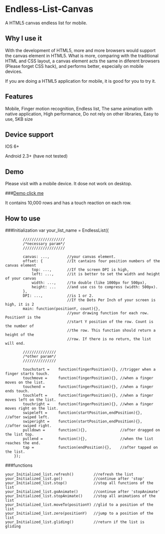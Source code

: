 Endless-List-Canvas
===================
A HTML5 canvas endless list for mobile.

Why I use it
---------------
With the development of HTML5, more and more browsers would support the canvas element in HTML5. What is more, comparing with the traditional HTML and CSS layout, a canvas element acts the same in diferent browsers (Please forget CSS hack), and performs better, especially on mobile devices.

If you are doing a HTML5 application for mobile, it is good for you to try it.

Features
------------
Mobile, Finger motion recognition, Endless list, The same animation with native application, High performance, Do not rely on other libraries, Easy to use, 5KB size

Device support
--------------
IOS 6+

Android 2.3+ (have not tested)

Demo
--------------
Please visit with a mobile device. It dose not work on desktop.

###[Demo click me](http://jsbin.com/buxiq/4/)

It contains 10,000 rows and has a touch reaction on each row.

How to use
-------------

###Initialization
		var your_list_name = EndlessList({

			///////////////////
			/*necessary param*/
			///////////////////

			canvas: ...,		//your canvas element.
			offset: {			//It cantains four position numbers of the canvas element
				top: ...,		//If the screen DPI is high,				
				left: ...,		//it is better to set the width and height of your canvas
				width: ...,		//to double (like 1000px for 500px),
				height: ...		//and use css to compress (width: 500px).
			},
			DPI: ...,			//is 1 or 2. 
								//If the Dots Per Inch of your screen is high, it is 2
			main: function(positionY, count){},  
								//your drawing function for each row. PositionY is the
								//start Y position of the row. Count is the number of
								//the row. This function should return a height of the
								//row. If there is no return, the list will end.

			///////////////
			/*other param*/
			///////////////

			touchstart = 	function(fingerPosition){}, //trigger when a finger starts touch.
			touchmove = 	function(fingerPosition){}, //when a finger moves on the list.
			touchend = 		function(fingerPosition){}, //when a finger ends touch.
			touchleft = 	function(fingerPosition){}, //when a finger moves left on the list.
			touchright = 	function(fingerPosition){}, //when a finger moves right on the list.
			swipeleft = 	function(startPosition,endPosition){}, 	//after swiped left.
			swiperight = 	function(startPosition,endPosition){}, 	//after swiped right.
			pulldown = 		function(){}, 				//after dragged on the list top.
			pullend = 		function(){}, 				//when the list reaches the end.
			tap = 			function(endPosition){}, 	//after tapped on the list.
		});

###functions

	your_Initialized_list.refresh()			//refresh the list
	your_Initialized_list.go()				//continue after 'stop'
	your_Initialized_list.stop()			//stop all functions of the list
	your_Initialized_list.goAnimate()		//continue after 'stopAnimate'
	your_Initialized_list.stopAnimate()		//stop all animations of the list
	your_Initialized_list.moveTo(positionY)	//glid to a position of the list
	your_Initialized_list.zero(positionY)	//jump to a position of the list
	your_Initialized_list.gliding()			//return if the list is gliding
